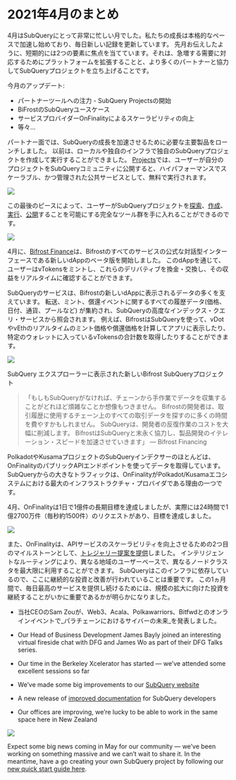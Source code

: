 # 2021年4月のまとめ

4月はSubQueryにとって非常に忙しい月でした。私たちの成長は本格的なペースで加速し始めており、毎日新しい記録を更新しています。 先月お伝えしたように、短期的には2つの要素に焦点を当てています。それは、急増する需要に対応するためにプラットフォームを拡張することと、より多くのパートナーと協力してSubQueryプロジェクトを立ち上げることです。

今月のアップデート:

-   パートナーツールへの注力 - SubQuery Projectsの開始
-   BiFrostのSubQueryユースケース
-   サービスプロバイダーOnFinalityによるスケーラビリティの向上
-   等々...

パートナー面では、SubQueryの成長を加速させるために必要な主要製品をローンチしました。 以前は、ローカルや独自のインフラで独自のSubQueryプロジェクトを作成して実行することができました。 [Projects](https://project.subquery.network/)では、ユーザーが自分のプロジェクトをSubQueryコミュニティに公開すると、ハイパフォーマンスでスケーラブル、かつ管理された公共サービスとして、無料で実行されます。

![](https://miro.medium.com/max/1400/0*zZkmiEq5g2BbAxfl)

この最後のピースによって、ユーザーがSubQueryプロジェクトを[探索](https://explorer.subquery.network/)、[作成](https://doc.subquery.network/quickstart.html)、[実行](https://doc.subquery.network/run/indexing_query.html)、[公開](https://doc.subquery.network/publish/publish.html#benefits)することを可能にする完全なツール群を手に入れることができるのです。

![](https://miro.medium.com/max/1400/0*pDQgyo3phe2ZcMml)

4月に、[Bifrost Finance](https://bifrost.finance/)は、Bifrostのすべてのサービスの公式な対話型インターフェースである新しいdAppのベータ版を開始しました。 このdAppを通じて、ユーザーはvTokensをミントし、これらのデリバティブを換金・交換し、その収益をリアルタイムに確認することができます。

SubQueryのサービスは、Bifrostの新しいdAppに表示されるデータの多くを支えています。 転送、ミント、償還イベントに関するすべての履歴データ(価格、日付、通貨、プールなど) が集約され、SubQueryの高度なインデックス・クエリ・サービスから照会されます。 例えば、BifrostはSubQueryを使って、vDotやvEthのリアルタイムのミント価格や償還価格を計算してアプリに表示したり、特定のウォレットに入っているvTokensの合計数を取得したりすることができます。

![](https://miro.medium.com/max/1400/0*heWoX8Kw1nm1iYd9)

SubQuery エクスプローラーに表示された新しいBifrost SubQueryプロジェクト

> 「もしもSubQueryがなければ、チェーンから手作業でデータを収集することがどれほど煩雑なことか想像もつきません。 Bifrostの開発者は、取引履歴に使用するチェーン上のすべての取引データを探すのに多くの時間を費やすかもしれません。 SubQueryは、開発者の反復作業のコストを大幅に削減します。 BifrostはSubQueryと末永く協力し、製品開発のイテレーション・スピードを加速させていきます」 — Bifrost Financing

PolkadotやKusamaプロジェクトのSubQueryインデクサーのほとんどは、OnFinalityのパブリックAPIエンドポイントを使ってデータを取得しています。 SubQueryからの大きなトラフィックは、OnFinalityがPolkadot/Kusamaエコシステムにおける最大のインフラストラクチャ・プロバイダである理由の一つです。

4月、OnFinalityは1日で1億件の長期目標を達成しましたが、実際には24時間で1億2700万件（毎秒約1500件）のリクエストがあり、目標を達成しました。

![](https://miro.medium.com/max/1400/0*FLq4vXluI9CTiBQ8)

また、OnFinalityは、APIサービスのスケーラビリティを向上させるための2つ目のマイルストーンとして、[トレジャリー提案を提供](https://kusama.polkassembly.io/treasury/72)しました。 インテリジェントなルーティングにより、異なる地域のユーザーベースで、異なるノードクラスタを最大限に利用することができます。 SubQueryはこのインフラに依存しているので、ここに継続的な投資と改善が行われていることは重要です。 この1ヵ月間で、毎日最高のサービスを提供し続けるためには、規模の拡大に向けた投資を継続することがいかに重要であるかが明らかになりました。

-   当社CEOのSam Zouが、Web3、Acala、Polkawarriors、Bitfwdとのオンラインイベントで_パラチェーンにおけるサイバーの未来_を発表しました。

-   Our Head of Business Development James Bayly joined an interesting virtual fireside chat with DFG and James Wo as part of their DFG Talks series.

-   Our time in the Berkeley Xcelerator has started — we’ve attended some excellent sessions so far
-   We’ve made some big improvements to our [SubQuery website](https://subquery.network/)
-   A new release of [improved documentation](https://doc.subquery.network/) for SubQuery developers
-   Our offices are improving, we’re lucky to be able to work in the same space here in New Zealand

![](https://miro.medium.com/max/1400/0*cOsJ2TLa4yqpY0Ig)

Expect some big news coming in May for our community — we’ve been working on something massive and we can’t wait to share it. In the meantime, have a go creating your own SubQuery project by following our [new quick start guide here](https://doc.subquery.network/quickstart.html).